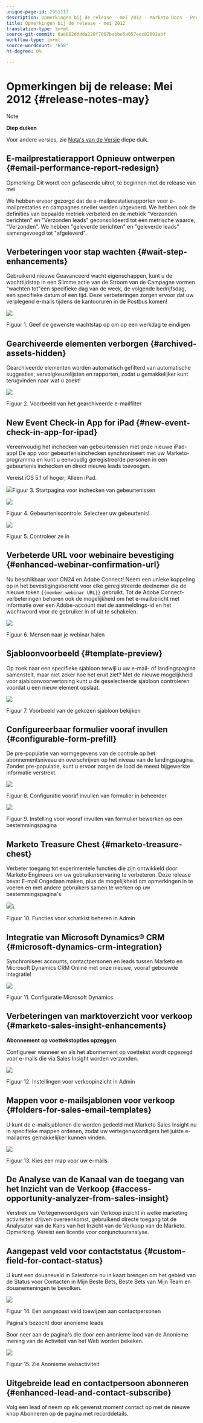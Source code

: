 ```yaml
---
unique-page-id: 2951117
description: Opmerkingen bij de release - mei 2012 - Marketo Docs - Productdocumentatie
title: Opmerkingen bij de release - mei 2012
translation-type: tm+mt
source-git-commit: 6ae882dddda220f7067babbe5a057eec82601abf
workflow-type: tm+mt
source-wordcount: '658'
ht-degree: 0%

---
```



# Opmerkingen bij de release: Mei 2012 {#release-notes-may}

>[!NOTE]
>
>**Diep duiken**
>
>Voor andere versies, zie [Nota&#39;s van de Versie](https://docs.marketo.com/display/docs/release+notes) diepe duik.

## E-mailprestatierapport Opnieuw ontwerpen {#email-performance-report-redesign}

Opmerking: Dit wordt een gefaseerde uitrol, te beginnen met de release van mei

We hebben ervoor gezorgd dat de e-mailprestatierapporten voor e-mailprestaties en campagnes sneller werden uitgevoerd. We hebben ook de definities van bepaalde metriek verbeterd en de metriek &quot;Verzonden berichten&quot; en &quot;Verzonden leads&quot; geconsolideerd tot één metrische waarde, &quot;Verzonden&quot;. We hebben &quot;geleverde berichten&quot; en &quot;geleverde leads&quot; samengevoegd tot &quot;afgeleverd&quot;.

## Verbeteringen voor stap wachten {#wait-step-enhancements}

Gebruikend nieuwe Geavanceerd wacht eigenschappen, kunt u de wachttijdstap in een Slimme actie van de Stroom van de Campagne vormen &quot;wachten tot&quot;een specifieke dag van de week, de volgende bedrijfsdag, een specifieke datum of een tijd. Deze verbeteringen zorgen ervoor dat uw verplegend e-mails tijdens de kantooruren in de Postbus komen!

![](assets/image2014-9-23-10-3a14-3a13.png)

Figuur 1. Geef de gewenste wachtstap op om op een werkdag te eindigen

## Gearchiveerde elementen verborgen {#archived-assets-hidden}

Gearchiveerde elementen worden automatisch gefilterd van automatische suggesties, vervolgkeuzelijsten en rapporten, zodat u gemakkelijker kunt terugvinden naar wat u zoekt!

![](assets/image2014-9-23-10-3a14-3a28.png)

Figuur 2. Voorbeeld van het gearchiveerde e-mailfilter

## New Event Check-in App for iPad {#new-event-check-in-app-for-ipad}

Vereenvoudig het inchecken van gebeurtenissen met onze nieuwe iPad-app! De app voor gebeurtenisinchecken synchroniseert met uw Marketo-programma en kunt u eenvoudig geregistreerde personen in een gebeurtenis inchecken en direct nieuwe leads toevoegen.

Vereist iOS 5.1 of hoger; Alleen iPad.

![](assets/image2014-9-23-10-3a14-3a46.png)Figuur 3. Startpagina voor inchecken van gebeurtenissen

![](assets/image2014-9-23-10-3a15-3a6.png)

Figuur 4. Gebeurteniscontrole: Selecteer uw gebeurtenis!

![](assets/image2014-9-23-10-3a15-3a27.png)

Figuur 5. Controleer ze in

## Verbeterde URL voor webinaire bevestiging {#enhanced-webinar-confirmation-url}

Nu beschikbaar voor ON24 en Adobe Connect! Neem een unieke koppeling op in het bevestigingsbericht voor elke geregistreerde deelnemer die de nieuwe token `{{member.webinar URL}}` gebruikt. Tot de Adobe Connect-verbeteringen behoren ook de mogelijkheid om het e-mailbericht met informatie over een Adobe-account met de aanmeldings-id en het wachtwoord voor de gebruiker in of uit te schakelen.

![](assets/image2014-9-23-10-3a15-3a44.png)

Figuur 6. Mensen naar je webinar halen

## Sjabloonvoorbeeld {#template-preview}

Op zoek naar een specifieke sjabloon terwijl u uw e-mail- of landingspagina samenstelt, maar niet zeker hoe het eruit ziet? Met de nieuwe mogelijkheid voor sjabloonvoorvertoning kunt u de geselecteerde sjabloon controleren voordat u een nieuw element opslaat.

![](assets/image2014-9-23-10-3a16-3a4.png)

Figuur 7. Voorbeeld van de gekozen sjabloon bekijken

## Configureerbaar formulier vooraf invullen {#configurable-form-prefill}

De pre-populatie van vormgegevens van de controle op het abonnementsniveau en overschrijven op het niveau van de landingspagina. Zonder pre-populatie, kunt u ervoor zorgen de lood de meest bijgewerkte informatie verstrekt.

![](assets/image2014-9-23-10-3a16-3a22.png)

Figuur 8. Configuratie vooraf invullen van formulier in beheerder

![](assets/image2014-9-23-10-3a16-3a34.png)

Figuur 9. Instelling voor vooraf invullen van formulier bewerken op een bestemmingspagina

## Marketo Treasure Chest {#marketo-treasure-chest}

Verbeter toegang tot experimentele functies die zijn ontwikkeld door Marketo Engineers om uw gebruikerservaring te verbeteren. Deze release bevat E-mail Ongedaan maken, plus de mogelijkheid om opmerkingen in te voeren en met andere gebruikers samen te werken op uw bestemmingspagina&#39;s.

![](assets/image2014-9-23-10-3a16-3a51.png)\

Figuur 10. Functies voor schatkist beheren in Admin

## Integratie van Microsoft Dynamics® CRM {#microsoft-dynamics-crm-integration}

Synchroniseer accounts, contactpersonen en leads tussen Marketo en Microsoft Dynamics CRM Online met onze nieuwe, vooraf gebouwde integratie!

![](assets/image2014-9-23-10-3a17-3a6.png)

Figuur 11. Configuratie Microsoft Dynamics

## Verbeteringen van marktoverzicht voor verkoop {#marketo-sales-insight-enhancements}

**Abonnement op voettekstopties opzeggen**

Configureer wanneer en als het abonnement op voettekst wordt opgezegd voor e-mails die via Sales Insight worden verzonden.

![](assets/image2014-9-23-10-3a17-3a20.png)

Figuur 12. Instellingen voor verkoopinzicht in Admin

## Mappen voor e-mailsjablonen voor verkoop {#folders-for-sales-email-templates}

U kunt de e-mailsjablonen die worden gedeeld met Marketo Sales Insight nu in specifieke mappen ordenen, zodat uw vertegenwoordigers het juiste e-mailadres gemakkelijker kunnen vinden.

![](assets/image2014-9-23-10-3a17-3a35.png)

Figuur 13. Kies een map voor uw e-mails

## De Analyse van de Kanaal van de toegang van het Inzicht van de Verkoop {#access-opportunity-analyzer-from-sales-insight}

Verstrek uw Vertegenwoordigers van Verkoop inzicht in welke marketing activiteiten drijven overeenkomst, gebruikend directe toegang tot de Analysator van de Kans van het Inzicht van de Verkoop van de Marketo. Opmerking. Vereist een licentie voor conjunctuuranalyse.

## Aangepast veld voor contactstatus {#custom-field-for-contact-status}

U kunt een douaneveld in Salesforce nu in kaart brengen om het gebied van de Status voor Contacten in Mijn Beste Bets, Beste Bets van Mijn Team en douanemeningen te bevolken.

![](assets/image2014-9-23-10-3a17-3a47.png)

Figuur 14. Een aangepast veld toewijzen aan contactpersonen

Pagina&#39;s bezocht door anonieme leads

Boor neer aan de pagina&#39;s die door een anonieme lood van de Anonieme mening van de Activiteit van het Web worden bekeken.

![](assets/image2014-9-23-10-3a17-3a59.png)

Figuur 15. Zie Anonieme webactiviteit

## Uitgebreide lead en contactpersoon abonneren {#enhanced-lead-and-contact-subscribe}

Volg een lead of neem op elk gewenst moment contact op met de nieuwe knop Abonneren op de pagina met recorddetails.


